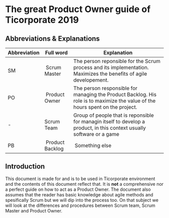 # The great Product Owner guide of Ticorporate 2019

## Abbreviations & Explanations

| Abbreviation | Full word | Explanation |
|---|---|---|
|SM | Scrum Master |  The person reponsible for the Scrum process and its implementation. Maximizes the benefits of agile developement. |
|PO | Product Owner |The person responsible for managing the Product Backlog. His role is to maximize the value of the hours spent on the project.|
|- | Scrum Team|Group of people that is reponsible for managin itself to develop a product, in this context usually software or a game|
|PB | Product Backlog | Something else|

## Introduction

This document is made for and is to be used in Ticorporate environment and the contents of this document reflect that. It is **not** a comprehensive nor a perfect guide on how to act as a Product Owner. The document also assumes that the reader has basic knowledge about agile methods and spesifically Scrum but we will dip into the process too. On that subject we will look at the differences and procedures between Scrum team, Scrum Master and Product Owner.

## Project Owner?

The role of Product Owner is critical and often the hardest one in the Scrum team. Judy and Krumins-Beens [1] say that "*The product owner has gone from someone who could blame development if a project failed to someone who is responsible for the success or failure of the project.*" Simply put Product Owner is the person who takes business ideas and requirements and turns those into a product backlog but the role is much more than that. 

The Product Owner must find a balance between the what is good for business, what is his own vision and what can be done in given time. In that way, the Product Owner is the person who connects it all. They negotiate with the stakeholders, they answer the Scrum teams questions and collaborates with the Scrum Master.

It is important to realize that the PO isn't a committee it is a single person. Scrum Guide defines that only one person is responsible for maintaining and sustaining the content and priority of the Product Backlog. If many team members give their inputs to the PB the product loses its vision, business requirements are not met and it opens a great number of problems with different stakeholders. That is not to say that PO can't or shouldn't take input from the team, in fact he should. However PO always has the last word on what goes to backlog and with what priority.

## Scrum Master and Product Owner

The roles of the Product Owner and the Scrum Master complement each other. Product Owner is responsible for what to do and Scrum Master is responsible for how to do it. It is impervious that the two persons have good communication, and that neither tries to step on others toes. 

Scrum Master 

## Scrum Master and Scrum Team

## Sources

1. Great Scrums Need Great Product Owners: Unbounded Collaboration and Collective Product Ownership (2008)

2. List of sources here
